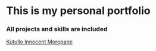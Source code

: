 <h1>This is my personal portfolio</h1>
<h3>All projects and skills are included</h3>

<a href = "https://github.com/IKcracker/potfolio">Kutullo Innocent Moropane<a/>
